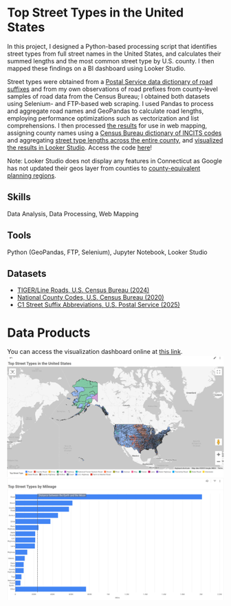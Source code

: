 # Top Street Types in the United States
In this project, I designed a Python-based processing script that identifies street types from full street names in the United States, and calculates their summed lengths and the most common street type by U.S. county. I then mapped these findings on a BI dashboard using Looker Studio.

Street types were obtained from a [Postal Service data dictionary of road suffixes](data%20sources/suffixes.csv) and from my own observations of road prefixes from county-level samples of road data from the Census Bureau; I obtained both datasets using Selenium- and FTP-based web scraping. I used Pandas to process and aggregate road names and GeoPandas to calculate road lengths, employing performance optimizations such as vectorization and list comprehensions. I then processed [the results](data%20outputs/street_type_statistics.csv) for use in web mapping, assigning county names using a [Census Bureau dictionary of INCITS codes](data%20sources/national_county2020.txt) and aggregating [street type lengths across the entire county](data%20outputs/street_statistics_summed.csv), and [visualized the results in Looker Studio](#data-products). Access the code [here](streettypes.ipynb)!

Note: Looker Studio does not display any features in Connecticut as Google has not updated their geos layer from counties to [county-equivalent planning regions](https://www.federalregister.gov/documents/2022/06/06/2022-12063/change-to-county-equivalents-in-the-state-of-connecticut).

## Skills
Data Analysis, Data Processing, Web Mapping

## Tools
Python (GeoPandas, FTP, Selenium), Jupyter Notebook, Looker Studio

## Datasets
* [TIGER/Line Roads, U.S. Census Bureau (2024)](https://www2.census.gov/geo/tiger/TIGER2024/ROADS/)
* [National County Codes, U.S. Census Bureau (2020)](https://www2.census.gov/geo/docs/reference/codes2020/national_county2020.txt)
* [C1 Street Suffix Abbreviations, U.S. Postal Service (2025)](https://pe.usps.com/text/pub28/28apc_002.htm)

# Data Products
You can access the visualization dashboard online at [this link](https://lookerstudio.google.com/reporting/a8965f30-21a3-4652-9ff3-2084c2ca0499).
![Map of top street types in the U.S. by county](data%20products/dashboard_1.png)
![Chart of top street types in the U.S. by mileage](data%20products/dashboard_2.png)
